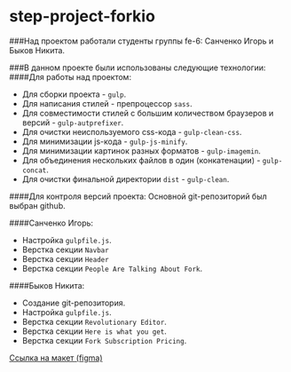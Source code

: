 # step-project-forkio

###Над проектом работали студенты группы fe-6:
Санченко Игорь и Быков Никита.

###В данном проекте были использованы следующие технологии:
####Для работы над проектом:
- Для сборки проекта - `gulp`.
- Для написания стилей - препроцессор `sass`.
- Для совместимости стилей с большим количеством браузеров и версий - `gulp-autprefixer`.
- Для очистки неиспользуемого css-кода - `gulp-clean-css`.
- Для минимизации js-кода - `gulp-js-minify`.
- Для минимизации картинок разных форматов - `gulp-imagemin`.
- Для объединения нескольких файлов в один (конкатенации) - `gulp-concat`.
- Для очистки финальной директории `dist` - `gulp-clean`.

####Для контроля версий проекта:
Основной git-репозиторий был выбран github.

####Санченко Игорь:
- Настройка `gulpfile.js`.
- Верстка секции `Navbar`
- Верстка секции `Header`
- Верстка секции `People Are Talking About Fork`.

####Быков Никита:
- Создание git-репозитория.
- Настройка `gulpfile.js`.
- Верстка секции `Revolutionary Editor`.
- Верстка секции `Here is what you get`.
- Верстка секции `Fork Subscription Pricing`.

[Ссылка на макет (figma)](https://www.figma.com/file/9lLwBJciU4yjDZBSnqqXSS/Forkio?node-id=4%3A2)
